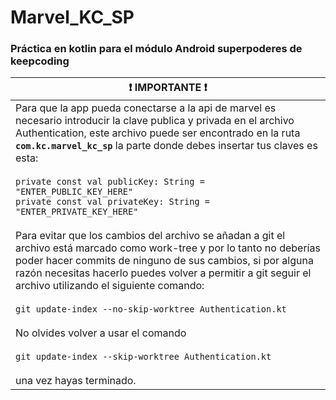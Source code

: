 # Marvel_KC_SP
### Práctica en kotlin para el módulo Android superpoderes de keepcoding

| :exclamation:  IMPORTANTE :exclamation: |
|-----------------------------------------|
| Para que la app pueda conectarse a la api de marvel es necesario introducir la clave publica y privada en el archivo Authentication, este archivo puede ser encontrado en la ruta **`com.kc.marvel_kc_sp`** la parte donde debes insertar tus claves es esta:<br><br>`private const val publicKey: String = "ENTER_PUBLIC_KEY_HERE"`<br>`private const val privateKey: String = "ENTER_PRIVATE_KEY_HERE"` <br><br>Para evitar que los cambios del archivo se añadan a git el archivo está marcado como work-tree y por lo tanto no deberías poder hacer commits de ninguno de sus cambios, si por alguna razón necesitas hacerlo puedes volver a permitir a git seguir el archivo utilizando el siguiente comando:<br><br>`git update-index --no-skip-worktree Authentication.kt`<br><br> No olvides volver a usar el comando <br><br>`git update-index --skip-worktree Authentication.kt`<br><br> una vez hayas terminado.|

